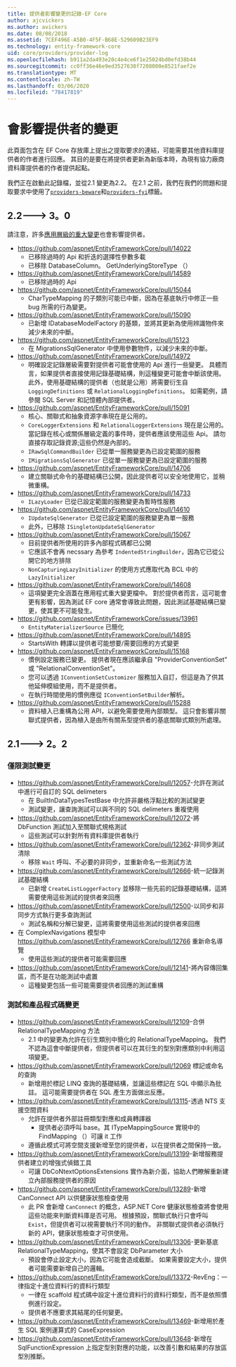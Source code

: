 ```yaml
---
title: 提供者影響變更的記錄-EF Core
author: ajcvickers
ms.author: avickers
ms.date: 08/08/2018
ms.assetid: 7CEF496E-A5B0-4F5F-B68E-529609B23EF9
ms.technology: entity-framework-core
uid: core/providers/provider-log
ms.openlocfilehash: b911a2da493e20c4e4ce6f1e25024bd0efd38b44
ms.sourcegitcommit: cc0ff36e46e9ed3527638f7208000e8521faef2e
ms.translationtype: MT
ms.contentlocale: zh-TW
ms.lasthandoff: 03/06/2020
ms.locfileid: "78417819"
---
```

# <a name="provider-impacting-changes"></a>會影響提供者的變更

此頁面包含在 EF Core 存放庫上提出之提取要求的連結，可能需要其他資料庫提供者的作者進行回應。 其目的是要在將提供者更新為新版本時，為現有協力廠商資料庫提供者的作者提供起點。

我們正在啟動此記錄檔，並從2.1 變更為2.2。 在2.1 之前，我們在我們的問題和提取要求中使用了[`providers-beware`](https://github.com/aspnet/EntityFrameworkCore/labels/providers-beware)和[`providers-fyi`](https://github.com/aspnet/EntityFrameworkCore/labels/providers-fyi)標籤。

## <a name="22-----30"></a>2.2---> 3。0

請注意，許多[應用層級的重大變更](../what-is-new/ef-core-3.0/breaking-changes.md)也會影響提供者。

* <https://github.com/aspnet/EntityFrameworkCore/pull/14022>
  * 已移除過時的 Api 和折迭的選擇性參數多載
  * 已移除 DatabaseColumn。 GetUnderlyingStoreType （）
* <https://github.com/aspnet/EntityFrameworkCore/pull/14589>
  * 已移除過時的 Api
* <https://github.com/aspnet/EntityFrameworkCore/pull/15044>
  * CharTypeMapping 的子類別可能已中斷，因為在基底執行中修正一些 bug 所需的行為變更。
* <https://github.com/aspnet/EntityFrameworkCore/pull/15090>
  * 已新增 IDatabaseModelFactory 的基類，並將其更新為使用辨識物件來減少未來的中斷。
* <https://github.com/aspnet/EntityFrameworkCore/pull/15123>
  * 在 MigrationsSqlGenerator 中使用參數物件，以減少未來的中斷。
* <https://github.com/aspnet/EntityFrameworkCore/pull/14972>
  * 明確設定記錄層級需要對提供者可能會使用的 Api 進行一些變更。 具體而言，如果提供者直接使用記錄基礎結構，則這種變更可能會中斷該使用。 此外，使用基礎結構的提供者（也就是公用）將需要衍生自 `LoggingDefinitions` 或 `RelationalLoggingDefinitions`。 如需範例，請參閱 SQL Server 和記憶體內部提供者。
* <https://github.com/aspnet/EntityFrameworkCore/pull/15091>
  * 核心、關聯式和抽象資源字串現在是公用的。
  * `CoreLoggerExtensions` 和 `RelationalLoggerExtensions` 現在是公用的。 當記錄在核心或關係層級定義的事件時，提供者應該使用這些 Api。 請勿直接存取記錄資源;這些仍然是內部的。
  * `IRawSqlCommandBuilder` 已從單一服務變更為已設定範圍的服務
  * `IMigrationsSqlGenerator` 已從單一服務變更為已設定範圍的服務
* <https://github.com/aspnet/EntityFrameworkCore/pull/14706>
  * 建立關聯式命令的基礎結構已公開，因此提供者可以安全地使用它，並稍微重構。
* <https://github.com/aspnet/EntityFrameworkCore/pull/14733>
  * `ILazyLoader` 已從已設定範圍的服務變更為暫時性服務
* <https://github.com/aspnet/EntityFrameworkCore/pull/14610>
  * `IUpdateSqlGenerator` 已從已設定範圍的服務變更為單一服務
  * 此外，已移除 `ISingletonUpdateSqlGenerator`
* <https://github.com/aspnet/EntityFrameworkCore/pull/15067>
  * 目前提供者所使用的許多內部程式碼都已公開
  * 它應該不會再 necssary 為參考 `IndentedStringBuilder`，因為它已從公開它的地方排除
  * `NonCapturingLazyInitializer` 的使用方式應取代為 BCL 中的 `LazyInitializer`
* <https://github.com/aspnet/EntityFrameworkCore/pull/14608>
  * 這項變更完全涵蓋在應用程式重大變更檔中。 對於提供者而言，這可能會更有影響，因為測試 EF core 通常會導致此問題，因此測試基礎結構已變更，使其更不可能發生。
* <https://github.com/aspnet/EntityFrameworkCore/issues/13961>
  * `EntityMaterializerSource` 已簡化
* <https://github.com/aspnet/EntityFrameworkCore/pull/14895>
  * StartsWith 轉譯以提供者可能想要/需要回應的方式變更
* <https://github.com/aspnet/EntityFrameworkCore/pull/15168>
  * 慣例設定服務已變更。 提供者現在應該繼承自 "ProviderConventionSet" 或 "RelationalConventionSet"。
  * 您可以透過 `IConventionSetCustomizer` 服務加入自訂，但這是為了供其他延伸模組使用，而不是提供者。
  * 在執行時間使用的慣例應從 `IConventionSetBuilder`解析。
* <https://github.com/aspnet/EntityFrameworkCore/pull/15288>
  * 資料植入已重構為公用 API，以避免需要使用內部類型。 這只會影響非關聯式提供者，因為植入是由所有關系型提供者的基底關聯式類別所處理。

## <a name="21-----22"></a>2.1---> 2。2

### <a name="test-only-changes"></a>僅限測試變更

* <https://github.com/aspnet/EntityFrameworkCore/pull/12057>-允許在測試中進行可自訂的 SQL delimeters
  * 在 BuiltInDataTypesTestBase 中允許非嚴格浮點比較的測試變更
  * 測試變更，讓查詢測試可以與不同的 SQL delimeters 重複使用
* <https://github.com/aspnet/EntityFrameworkCore/pull/12072>-將 DbFunction 測試加入至關聯式規格測試
  * 這些測試可以針對所有資料庫提供者執行
* <https://github.com/aspnet/EntityFrameworkCore/pull/12362>-非同步測試清除
  * 移除 `Wait` 呼叫、不必要的非同步，並重新命名一些測試方法
* <https://github.com/aspnet/EntityFrameworkCore/pull/12666>-統一記錄測試基礎結構
  * 已新增 `CreateListLoggerFactory` 並移除一些先前的記錄基礎結構，這將需要使用這些測試的提供者來回應
* <https://github.com/aspnet/EntityFrameworkCore/pull/12500>-以同步和非同步方式執行更多查詢測試
  * 測試名稱和分解已變更，這將需要使用這些測試的提供者來回應
* 在 ComplexNavigations 模型中 <https://github.com/aspnet/EntityFrameworkCore/pull/12766> 重新命名導覽
  * 使用這些測試的提供者可能需要回應
* <https://github.com/aspnet/EntityFrameworkCore/pull/12141>-將內容傳回集區，而不是在功能測試中處置
  * 這種變更包括一些可能需要提供者回應的測試重構

### <a name="test-and-product-code-changes"></a>測試和產品程式碼變更

* <https://github.com/aspnet/EntityFrameworkCore/pull/12109>-合併 RelationalTypeMapping 方法
  * 2\.1 中的變更為允許在衍生類別中簡化的 RelationalTypeMapping。 我們不認為這會中斷提供者，但提供者可以在其衍生的型別對應類別中利用這項變更。
* <https://github.com/aspnet/EntityFrameworkCore/pull/12069> 標記或命名的查詢
  * 新增用於標記 LINQ 查詢的基礎結構，並讓這些標記在 SQL 中顯示為批註。 這可能需要提供者在 SQL 產生方面做出反應。
* <https://github.com/aspnet/EntityFrameworkCore/pull/13115>-透過 NTS 支援空間資料
  * 允許在提供者外部註冊類型對應和成員轉譯器
    * 提供者必須呼叫 base。其 ITypeMappingSource 實現中的 FindMapping （）可讓 it 工作
  * 遵循此模式可將空間支援新增至您的提供者，以在提供者之間保持一致。
* <https://github.com/aspnet/EntityFrameworkCore/pull/13199>-新增服務提供者建立的增強式偵錯工具
  * 可讓 DbCoNtextOptionsExtensions 實作為新介面，協助人們瞭解重新建立內部服務提供者的原因
* <https://github.com/aspnet/EntityFrameworkCore/pull/13289>-新增 CanConnect API 以供健康狀態檢查使用
  * 此 PR 會新增 `CanConnect` 的概念，ASP.NET Core 健康狀態檢查將會使用這些功能來判斷資料庫是否可用。 根據預設，關聯式執行只會呼叫 `Exist`，但提供者可以視需要執行不同的動作。 非關聯式提供者必須執行新的 API，健康狀態檢查才可供使用。
* <https://github.com/aspnet/EntityFrameworkCore/pull/13306>-更新基底 RelationalTypeMapping，使其不會設定 DbParameter 大小
  * 預設會停止設定大小，因為它可能會造成截斷。 如果需要設定大小，提供者可能需要新增自己的邏輯。
* <https://github.com/aspnet/EntityFrameworkCore/pull/13372>-RevEng：一律指定十進位資料行的資料行類型
  * 一律在 scaffold 程式碼中設定十進位資料行的資料行類型，而不是依照慣例進行設定。
  * 提供者不應要求其結尾的任何變更。
* <https://github.com/aspnet/EntityFrameworkCore/pull/13469>-新增用於產生 SQL 案例運算式的 CaseExpression
* <https://github.com/aspnet/EntityFrameworkCore/pull/13648>-新增在 SqlFunctionExpression 上指定型別對應的功能，以改善引數和結果的存放區型別推斷。
